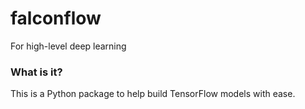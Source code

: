 # falconflow
For high-level deep learning


### What is it?
This is a Python package to help build TensorFlow models with ease. 